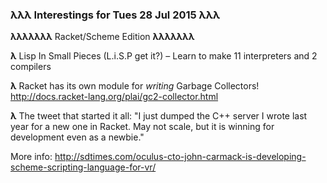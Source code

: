 ### λλλ Interestings for Tues 28 Jul 2015 λλλ

__λλλλλλλ__ Racket/Scheme Edition __λλλλλλλ__

__λ__ Lisp In Small Pieces (L.i.S.P get it?) – Learn to make 11 interpreters and 2 compilers

__λ__ Racket has its own module for _writing_ Garbage Collectors! http://docs.racket-lang.org/plai/gc2-collector.html

__λ__ The tweet that started it all: "I just dumped the C++ server I wrote last year for a new one in Racket. May not scale, but it is winning for development even as a newbie."

More info: http://sdtimes.com/oculus-cto-john-carmack-is-developing-scheme-scripting-language-for-vr/
